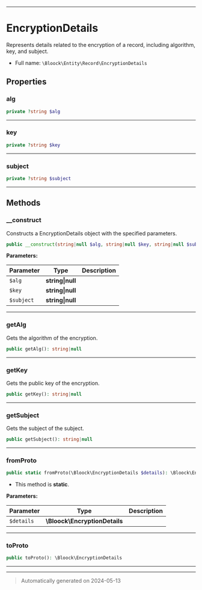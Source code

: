 ***

# EncryptionDetails

Represents details related to the encryption of a record, including algorithm, key, and subject.



* Full name: `\Bloock\Entity\Record\EncryptionDetails`



## Properties


### alg



```php
private ?string $alg
```






***

### key



```php
private ?string $key
```






***

### subject



```php
private ?string $subject
```






***

## Methods


### __construct

Constructs a EncryptionDetails object with the specified parameters.

```php
public __construct(string|null $alg, string|null $key, string|null $subject): mixed
```








**Parameters:**

| Parameter | Type | Description |
|-----------|------|-------------|
| `$alg` | **string&#124;null** |  |
| `$key` | **string&#124;null** |  |
| `$subject` | **string&#124;null** |  |





***

### getAlg

Gets the algorithm of the encryption.

```php
public getAlg(): string|null
```












***

### getKey

Gets the public key of the encryption.

```php
public getKey(): string|null
```












***

### getSubject

Gets the subject of the subject.

```php
public getSubject(): string|null
```












***

### fromProto



```php
public static fromProto(\Bloock\EncryptionDetails $details): \Bloock\Entity\Record\EncryptionDetails
```



* This method is **static**.




**Parameters:**

| Parameter | Type | Description |
|-----------|------|-------------|
| `$details` | **\Bloock\EncryptionDetails** |  |





***

### toProto



```php
public toProto(): \Bloock\EncryptionDetails
```












***


***
> Automatically generated on 2024-05-13
